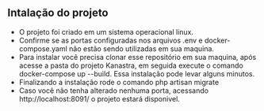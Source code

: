 
## Intalação do projeto

- O projeto foi criado em um sistema operacional linux.
- Confirme se as portas configuradas nos arquivos .env e docker-compose.yaml não estão sendo utilizadas em sua maquina. 
- Para instalar você precisa clonar esse repositório em sua maquina, após acesse a pasta do projeto Kanastra, em seguida execute o comando docker-compose up --build. Essa instalação pode levar alguns minutos.
- Finalizando a instalação rode o comando php artisan migrate
- Caso você não tenha alterado nenhuma porta, acessando http://localhost:8091/ o projeto estará disponivel.

